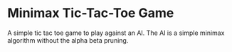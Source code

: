 # Minimax Tic-Tac-Toe Game

A simple tic tac toe game to play against an AI. The AI is a simple minimax algorithm without the alpha beta pruning.
